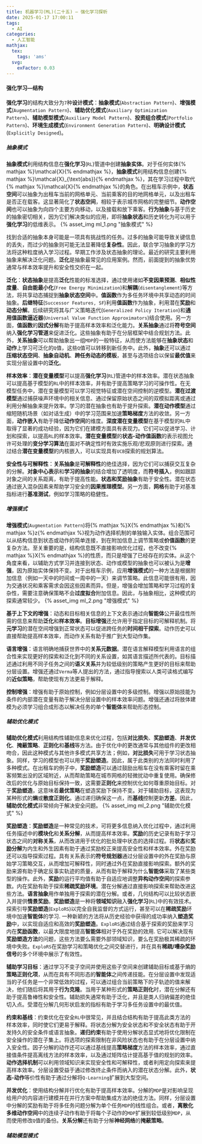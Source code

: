 ```yaml
---
title: 机器学习(ML)(二十五) — 强化学习探析
date: 2025-01-17 17:00:11
tags:
  - AI
categories:
  - 人工智能
mathjax:
  tex:
    tags: 'ams'
  svg:
    exFactor: 0.03
---
```


#### 强化学习—结构

**强化学习**的结构大致分为`7`种**设计模式**：**抽象模式**(`Abstraction Pattern`)、**增强模式**(`Augmentation Pattern`)、**辅助优化模式**(`Auxiliary Optimization Pattern`)、**辅助模型模式**(`Auxiliary Model Pattern`)、**投资组合模式**(`Portfolio Pattern`)、**环境生成模式**(`Environment Generation Pattern`)、**明确设计模式**(`Explicitly Designed`)。
<!-- more -->

##### 抽象模式

**抽象模式**利用结构信息在**强化学习**(`RL`)管道中创建**抽象实体**。对于任何实体{% mathjax %}\mathcal{X}{% endmathjax %}，**抽象模式**利用结构信息创建{% mathjax %}\mathcal{X}_{\text{abs}}{% endmathjax %}，其在学习过程中取代{% mathjax %}\mathcal{X}{% endmathjax %}的角色。在出租车示例中，**状态空间**可以抽象为出租车当前的网格单元、当前乘客的目的地网格单元，以及出租车是否正在载客。这显著简化了**状态空间**，相较于表示城市网格的完整细节。**动作空间**也可以抽象为向四个主要方向移动，以及接载和放下乘客。**行为抽象**与基于历史的抽象密切相关，因为它们解决类似的应用，即将**抽象状态**和历史转化为可以用于**强化学习**的低维表示。
{% asset_img ml_1.png "抽象模式" %}

找到合适的抽象本身可能是一项具有挑战性的任务。过多的抽象可能导致关键信息的丢失，而过少的抽象则可能无法显著降低**复杂性**。因此，联合学习抽象的学习方法将这种粒度纳入学习过程。早期工作涉及状态抽象的理论。最近的研究主要利用抽象来解决泛化问题。**泛化**是抽象最常见的应用案例。然而，前面提到的抽象优势通常与样本效率提升和安全性交织在一起。

**泛化**：**状态抽象**是提高**泛化**性能的标准选择，通过使用诸如**不变因果预测**、**相似性度量**、**自由能最小化**(`Free Energy Minimization`)和**解耦**(`disentanglement`)等方法，将共享动态捕捉到**抽象状态空间**中。**值函数**作为多任务环境中共享动态的时间抽象。**后继特征**(`Successor Features, SF`)利用**值函数**作为抽象，利用潜在**奖励**和**动态分解**。后续研究将其与广义策略迭代(`Generalized Policy Iteration`)和**通用值函数逼近器**(`Universal Value Function Approximators`)结合使用。另一方面，**值函数**的**因式分解**有助于提高样本效率和泛化能力。**关系抽象**通过将**符号空间**纳入**强化学习管道**来促进泛化。这些抽象有助于在分层框架中结合规划方法。此外，**关系抽象**可以帮助抽象出一组`MDP`的一般特征，从而使方法能够在**抽象状态**和**动作**上学习可泛化的`Q`值，这些`Q`值可以转移到新任务中。此外，**抽象**还可以通过**压缩状态空间**、**抽象自动机**、**跨任务动态的模板**，甚至与选项结合以保留**最优值**来实现分层设置中的**泛化**。

**样本效率**：**潜在变量模型**可以提高**强化学习**(`RL`)管道中的样本效率。潜在状态抽象可以提高基于模型的`RL`中的样本效率，并有助于提高策略学习的可操作性。在无模型任务中，潜在变量模型可以学习视觉特征或潜在空间控制的逆模型。**潜在过渡模型**通过捕获噪声环境中的相关信息、通过保留原始状态之间的双模拟距离或通过利用分解抽象来提升效率。学习的潜在抽象也有助于提升探索。**潜在动作模型**通过缩短随机场景（如对话生成）中的学习范围来加速**策略梯度**方法的收敛。另一方面，**动作嵌入**有助于降低**动作空间**的维度。**深度潜在变量模型**在基于模型的`RL`中取得了显著的成功经验，因为它们在建模方面具有表现力。它们可以促进学习、计划和探索，以提高`RL`的样本效率。**潜在变量模型**的**状态-动作值函数**的表示视图允许可处理的**变分学习算法**在面对不确定性时有效实施乐观/悲观原则进行探索。通过结合**潜在变量模型**的内核嵌入，可以实现具有`UCB`探索的规划算法。

**安全性与可解释性**：**关系抽象**是**可解释性**的绝佳选择，因为它们可以捕获交互复杂的分解。**对象中心表示**和**学习的抽象**的结合增加了透明度，而**符号插入**，例如跟踪对象之间的关系距离，有助于提高性能。**状态和奖励抽象**有助于安全性。潜在状态通过嵌入混杂因素来帮助学习安全的**因果推理模型**。另一方面，**网格**有助于对基准指标进行**基准测试**，例如学习策略的稳健性。

##### 增强模式

**增强模式**(`Augmentation Pattern`)将{% mathjax %}X{% endmathjax %}和{% mathjax %}z{% endmathjax %}视为动作选择机制的单独输入实体。组合范围可以从结构信息到状态或动作的简单连接，到在附加信息上调节策略或**价值函数**的更复杂方法。至关重要的是，结构信息既不直接影响优化过程，也不改变{% mathjax %}X{% endmathjax %}的性质，而只是增强了已经存在的实体。从这个角度来看，以辅助方式学习并连接到状态、动作或模型的抽象也可以被认为是**增强**，因为原始实体保持不变。对于出租车示例，应用**增强模式**的一种方法是根据附加信息（例如一天中的时间或一周中的一天）来调节策略。此信息可能很有用，因为交通状况和乘客需求会因这些因素而异。但是，增强会增加策略和学习过程的复杂性，需要注意确保策略不会**过度拟合**附加信息。因此，与抽象相比，这种模式的探索通常较少。
{% asset_img ml_2.png "增强模式" %}

**基于上下文的增强**：动态和目标相关信息的上下文表示通过向**智能体**公开最佳性所需的信息来帮助**泛化**和**样本效率**。**目标增强**还允许用于指定目标的可解释机制。将**元学习**的潜在空间增强到正常状态可以促进跨任务的**时间相干探索**。动作历史可以直接帮助提高样本效率，而动作关系有助于推广到大型动作集。

**语言增强**：语言明确地捕获世界中的**关系元数据**。潜在语言解释模型利用语言的组合性来实现更好的探索和泛化到不同的关系设置，如其语言描述所代表的。目标描述通过利用不同子任务之间的**语义关系**并为较低级别的策略产生更好的目标来帮助分层设置。增强还通过`Verma`等人提出的方法，通过指导搜索以人类可读格式编写的**近似策略**，帮助使现有方法更易于解释。

**控制增强**：增强有助于原始控制，例如分层设置中的多级控制。增强以原始技能为条件的内部潜在变量有助于解决分层设置中的样本效率问题。增强还通过将肢体建模为必须学习组合成形态以解决任务的单个**智能体**来帮助形态控制。

##### 辅助优化模式

**辅助优化模式**利用结构性辅助信息来优化过程，包括**对比损失**、**奖励塑造**、**并发优化**、**掩蔽策略**、**正则化**和**基线**等方法。由于优化中的更改通常与其他组件的更改相吻合，因此这种模式与其他许多模式共享方法；例如，**对比损失**可用于学习状态抽象。同样，学习的模型也可以用于**奖励塑造**。因此，属于此类别的方法同时利用了多种模式。在出租车的例子中，**奖励塑造**可以通过鼓励出租车在没有乘客时留在乘客频繁出没的区域附近，从而帮助策略在城市网格的轻微扰动中重复使用。确保修改后的优化与原始目标保持一致，这需要**正则化**来控制优化如何尊重原始目标。对于**奖励塑造**，这意味着**最优策略**在塑造奖励下保持不变。对于辅助目标，这表现为某种形式的**熵**或**散度正则化**。通过递归确保这一点，而**基线**控制更新**方差**。因此，**辅助优化模式**非常倾向于解决安全问题。
{% asset_img ml_2.png "辅助优化模式" %}

**奖励塑造**：**奖励塑造**是一种常见的技术，可将更多信息纳入优化过程中，通过利用任务描述中的**模块化**和**关系分解**，从而提高样本效率。**奖励**的历史记录有助于学习状态之间的**对称关系**，从而改进用于优化的批处理中状态的选择过程。将**状态**和**奖励分解**为内生和外生因素有助于通过奖励校正来提高安全性和样本效率。外在奖励还可以指导探索过程。具有关系表示的**符号规划器**通过分层设置中的外在奖励与原始学习策略交互，从而增加可解释性，同时通过外在奖励直接影响探索。额外的奖励来源有助于确定反事实轨迹的质量，从而有助于解释为什么**智能体**采取了某些类型的操作。此外，**奖励**的运行平均值有助于自适应地调整**异构动作空间**的探索参数。内在奖励有助于探索**稀疏奖励环境**。潜在分解通过直接影响探索来帮助改进这些方法。**语言抽象**用作单独用于探索的潜在分解。或者，几何结构可以比较状态嵌入并提供**情景奖励**。**奖励塑造**是一种将**领域知识**融入**强化学习**(`RL`)中的有效技术。探索引导**奖励塑造**(`ExploRS`)以完全自我监督的方式运行，甚至可以在**稀疏奖励**环境中加速**智能体**的学习. 一种新颖的方法将从历史经验中获得的成功率纳入**塑造奖励**中，以实现自适应和高效的**奖励塑造**。`ExploRS`通过结合基于探索的奖励来学习内在**奖励函数**，以最大限度地提高**智能体**相对于外在奖励的效用. 它可以解决现有**奖励塑造方法**的问题，这些方法要么需要外部领域知识，要么在奖励极其稀疏的环境中失败。`ExploRS`在奖励学习和策略优化之间交替进行，并在具有**稀疏/嘈杂奖励信号**的多个环境中展示了有效性。

**辅助学习目标**：通过学习不变子空间并使用这些子空间来创建辅助目标或基于熵的**策略正则化项**，从而在具有不同形态的**智能体**之间传递技能。在分层设置中发现适当的子任务是一个非常低效的过程，可以通过组合当前策略下的子轨迹的值来解决，他们随后将其用于**行为克隆**。当用于某种形式的**策略正则化**时，潜在分解还有助于提高鲁棒性和安全性。辅助损失通常有助于泛化，并且是类人归纳偏差的绝佳切入点。受潜在分解几何形状启发的指标有助于学习多任务设置中的最优值。

**约束和基线**：约束优化在安全`RL`中很常见，并且结合结构有助于提高此类方法的样本效率，同时使它们更易于解释。将状态分解为安全状态和不安全状态有助于开发持久的安全条件或语言抽象。**递归约束**有助于使用分解状态显式地将优化限制在安全操作的潜在子集上。将选项的探索限制在非风险状态也有助于在分层设置中纳入安全性。因子分解的动作还可以通过基线提高**策略梯度**方法的样本效率，通过直接值条件提高离线方法的样本效率，以及通过矩阵估计提高基于值的规划的效率。**动作选择机制**可以利用领域知识来实现安全性和可解释性，或者利用定向探索来提高样本效率。分层设置受益于通过修改终止条件而纳入的潜在状态分解。此外，**状态-动作**等价性有助于通过分解将`Q-Learning`扩展到大型空间。

**并发优化**：使用结构分解并行优化有助于提高样本效率。分解的`MDP`是对影响呈现给用户的内容进行建模并在并行方案中帮助集成方法的绝佳方法。同样，分层设置中分解的奖励有助于将多任务问题分解为单个任务`MDP`的线性组合。或者，**离散化多维动作空间**中的连续子动作有助于将每个子动作的`MDP`扩展到较低级别`MDP`，从而使用修改`Q`值的备份。**关系分解**还有助于分解**神经网络**的**掩蔽策略**。

##### 辅助模型模式

